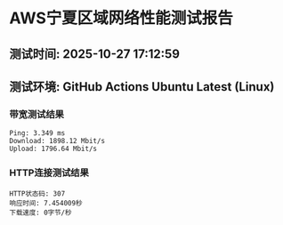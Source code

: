 # AWS宁夏区域网络性能测试报告
## 测试时间: 2025-10-27 17:12:59
## 测试环境: GitHub Actions Ubuntu Latest (Linux)

### 带宽测试结果
```
Ping: 3.349 ms
Download: 1898.12 Mbit/s
Upload: 1796.64 Mbit/s
```

### HTTP连接测试结果
```
HTTP状态码: 307
响应时间: 7.454009秒
下载速度: 0字节/秒
```

